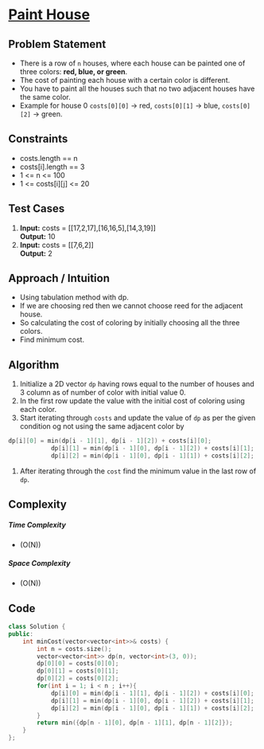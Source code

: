 # [Paint House](https://leetcode.com/problems/paint-house/)

## Problem Statement
- There is a row of `n` houses, where each house can be painted one of three colors: **red, blue, or green**.
- The cost of painting each house with a certain color is different. 
- You have to paint all the houses such that no two adjacent houses have the same color.
- Example for house 0 `costs[0][0]` -> red, `costs[0][1]` -> blue, `costs[0][2]` -> green.


## Constraints
- costs.length == n
- costs[i].length == 3
- 1 <= n <= 100
- 1 <= costs[i][j] <= 20


## Test Cases
1. **Input:** costs = \[[17,2,17],[16,16,5],[14,3,19]] <br>
**Output:** 10
2. **Input:** costs = \[[7,6,2]] <br>
**Output:** 2

## Approach / Intuition 
- Using tabulation method with dp.
- If we are choosing red then we cannot choose reed for the adjacent house.
- So calculating the cost of coloring by initially choosing all the three colors.
- Find minimum cost.

## Algorithm 
1. Initialize a 2D vector `dp` having rows equal to the number of houses and 3 column as of number of color with initial value 0.
2. In the first row update the value with the initial cost of coloring using each color.
3. Start iterating through `costs` and update the value of `dp` as per the given condition og not using the same adjacent color by 
```cpp
dp[i][0] = min(dp[i - 1][1], dp[i - 1][2]) + costs[i][0];
            dp[i][1] = min(dp[i - 1][0], dp[i - 1][2]) + costs[i][1];
            dp[i][2] = min(dp[i - 1][0], dp[i - 1][1]) + costs[i][2];
```
1. After iterating through the `cost` find the minimum value in the last row  of `dp`.
## Complexity
##### Time Complexity
- \(O(N)\)
##### Space Complexity
- \(O(N)\)

## Code
```cpp
class Solution {
public:
    int minCost(vector<vector<int>>& costs) {
        int n = costs.size();
        vector<vector<int>> dp(n, vector<int>(3, 0));
        dp[0][0] = costs[0][0];
        dp[0][1] = costs[0][1];
        dp[0][2] = costs[0][2];
        for(int i = 1; i < n ; i++){
            dp[i][0] = min(dp[i - 1][1], dp[i - 1][2]) + costs[i][0];
            dp[i][1] = min(dp[i - 1][0], dp[i - 1][2]) + costs[i][1];
            dp[i][2] = min(dp[i - 1][0], dp[i - 1][1]) + costs[i][2];
        }
        return min({dp[n - 1][0], dp[n - 1][1], dp[n - 1][2]});
    }
};
```